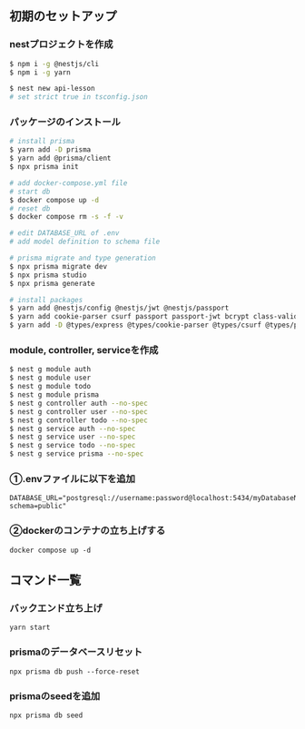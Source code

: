 ## 初期のセットアップ

### nestプロジェクトを作成
```bash
$ npm i -g @nestjs/cli
$ npm i -g yarn

$ nest new api-lesson
# set strict true in tsconfig.json
```
### パッケージのインストール
```bash
# install prisma
$ yarn add -D prisma
$ yarn add @prisma/client
$ npx prisma init

# add docker-compose.yml file
# start db
$ docker compose up -d
# reset db
$ docker compose rm -s -f -v

# edit DATABASE_URL of .env
# add model definition to schema file

# prisma migrate and type generation
$ npx prisma migrate dev
$ npx prisma studio
$ npx prisma generate

# install packages
$ yarn add @nestjs/config @nestjs/jwt @nestjs/passport 
$ yarn add cookie-parser csurf passport passport-jwt bcrypt class-validator
$ yarn add -D @types/express @types/cookie-parser @types/csurf @types/passport-jwt @types/bcrypt
```
### module, controller, serviceを作成
```bash
$ nest g module auth
$ nest g module user
$ nest g module todo
$ nest g module prisma
$ nest g controller auth --no-spec
$ nest g controller user --no-spec
$ nest g controller todo --no-spec
$ nest g service auth --no-spec
$ nest g service user --no-spec
$ nest g service todo --no-spec
$ nest g service prisma --no-spec
```


### ①.envファイルに以下を追加
```
DATABASE_URL="postgresql://username:password@localhost:5434/myDatabaseName?schema=public"
```
### ②dockerのコンテナの立ち上げする
```
docker compose up -d
```


## コマンド一覧
### バックエンド立ち上げ
```
yarn start
```

### prismaのデータベースリセット
```
npx prisma db push --force-reset
```

### prismaのseedを追加
```
npx prisma db seed
```
